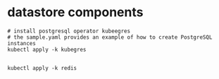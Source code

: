 # datastore components

```shell
# install postgresql operator kubeegres
# the sample.yaml provides an example of how to create PostgreSQL instances
kubectl apply -k kubegres


kubectl apply -k redis

```

